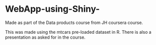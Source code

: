 # WebApp-using-Shiny-
Made as part of the Data products course from JH coursera course.

This was made using the mtcars pre-loaded dataset in R.
There is also a presentation as asked for in the course.
